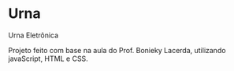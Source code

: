 # Urna
 Urna Eletrônica

 Projeto feito com base na aula do Prof. Bonieky Lacerda, utilizando javaScript, HTML e CSS.
